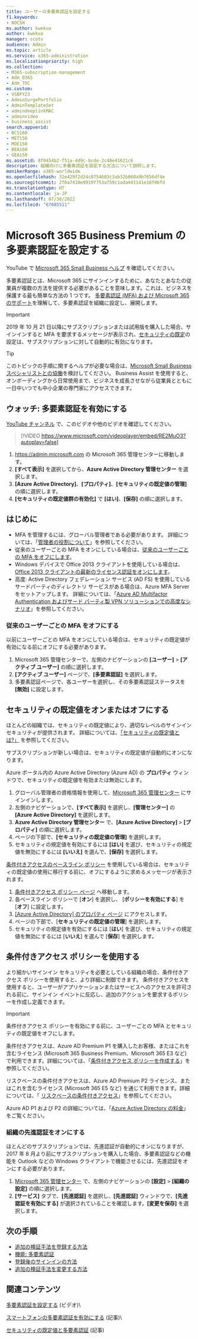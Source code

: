 ```yaml
---
title: ユーザーの多要素認証を設定する
f1.keywords:
- NOCSH
ms.author: kwekua
author: kwekua
manager: scotv
audience: Admin
ms.topic: article
ms.service: o365-administration
ms.localizationpriority: high
ms.collection:
- M365-subscription-management
- Adm_O365
- Adm_TOC
ms.custom:
- VSBFY23
- AdminSurgePortfolio
- AdminTemplateSet
- admindeeplinkMAC
- adminvideo
- business_assist
search.appverid:
- BCS160
- MET150
- MOE150
- BEA160
- GEA150
ms.assetid: 8f0454b2-f51a-4d9c-bcde-2c48e41621c6
description: 組織向けに多要素認証を設定する方法について説明します。
monikerRange: o365-worldwide
ms.openlocfilehash: 32e429f2d24c8754603c3ab32b060a9b7656df4e
ms.sourcegitcommit: 2f6a7410e9919f753a759c1ada441141e18f06fd
ms.translationtype: HT
ms.contentlocale: ja-JP
ms.lasthandoff: 07/30/2022
ms.locfileid: "67085511"
---
```

# <a name="set-up-multifactor-authentication-for-microsoft-365"></a>Microsoft 365 Business Premium の多要素認証を設定する

YouTube で [Microsoft 365 Small Business ヘルプ](https://go.microsoft.com/fwlink/?linkid=2197659) を確認してください。

多要素認証とは、Microsoft 365 にサインインするために、あなたとあなたの従業員が複数の方法を提供する必要があることを意味します。これは、ビジネスを保護する最も簡単な方法の 1 つです。 [多要素認証 (MFA) および Microsoft 365 のサポート](multi-factor-authentication-microsoft-365.md)を理解して、多要素認証を組織に設定し、展開します。 

> [!IMPORTANT]
> 2019 年 10 月 21 日以降にサブスクリプションまたは試用版を購入した場合、サインインすると MFA を要求するメッセージが表示され、[セキュリティの既定](/azure/active-directory/fundamentals/concept-fundamentals-security-defaults)の設定は、サブスクリプションに対して自動的に有効になります。

> [!TIP]
> このトピックの手順に関するヘルプが必要な場合は、[Microsoft Small Business スペシャリストとの協働](https://go.microsoft.com/fwlink/?linkid=2186871)を検討してください。 Business Assist を使用すると、オンボーディングから日常使用まで、ビジネスを成長させながら従業員とともに一日中いつでも中小企業の専門家にアクセスできます。

## <a name="watch-turn-on-multifactor-authentication"></a>ウォッチ: 多要素認証を有効にする

[YouTube チャンネル](https://go.microsoft.com/fwlink/?linkid=2197909) で、このビデオや他のビデオを確認してください。

> [!VIDEO https://www.microsoft.com/videoplayer/embed/RE2MuO3?autoplay=false]

1. <a href="https://admin.microsoft.com/ " target="_blank">https://admin.microsoft.com</a> の Microsoft 365 管理センターに移動します。
1. **[すべて表示]** を選択してから、**Azure Active Directory 管理センター** を選択します。
1. **[Azure Active Directory]**、**[プロパティ]**、**[セキュリティの既定値の管理]** の順に選択します。
1. **[セキュリティの既定値群の有効化]** で **[はい]**、**[保存]** の順に選択します。

## <a name="before-you-begin"></a>はじめに

- MFA を管理するには、グローバル管理者である必要があります。 詳細については、「[管理者の役割について](../add-users/about-admin-roles.md)」を参照してください。
- 従来のユーザーごとの MFA をオンにしている場合は、[従来のユーザーごとの MFA をオフにします](#turn-off-legacy-per-user-mfa)。
- Windows デバイスで Office 2013 クライアントを使用している場合は、[Office 2013 クライアントの最新のライセンス認証をオンにします](./enable-modern-authentication.md)。
- 高度: Active Directory フェデレーション サービス (AD FS) を使用しているサードパーティのディレクトリ サービスがある場合は、Azure MFA Server をセットアップします。 詳細については、「[Azure AD Multifactor Authentication およびサード パーティ製 VPN ソリューションでの高度なシナリオ](/azure/active-directory/authentication/howto-mfaserver-nps-vpn)」を参照してください。

### <a name="turn-off-legacy-per-user-mfa"></a>従来のユーザーごとの MFA をオフにする

以前にユーザーごとの MFA をオンにしている場合は、セキュリティの既定値が有効になる前にオフにする必要があります。

1. Microsoft 365 管理センターで、左側のナビゲーションの **[ユーザー]** \> **[アクティブ ユーザー]** の順に選択します。
1. **[アクティブ ユーザー]** ページで、**[多要素認証]** を選択します。
1. 多要素認証ページで、各ユーザーを選択し、その多要素認証ステータスを **[無効]** に設定します。

## <a name="turn-security-defaults-on-or-off"></a>セキュリティの既定値をオンまたはオフにする

ほとんどの組織では、セキュリティの既定値により、適切なレベルのサインイン セキュリティが提供されます。 詳細については、[「セキュリティの既定値とは?」](/azure/active-directory/fundamentals/concept-fundamentals-security-defaults) を参照してください。

サブスクリプションが新しい場合は、セキュリティの既定値が自動的にオンになります。

Azure ポータル内の Azure Active Directory (Azure AD) の **プロパティ** ウィンドウで、セキュリティの既定値を有効または無効にします。

1. グローバル管理者の資格情報を使用して、[MIcrosoft 365 管理センター](https://admin.microsoft.com) にサインインします。
2. 左側のナビゲーションで、**[すべて表示]** を選択し、**[管理センター]** の **[Azure Active Directory]** を選択します。
3. **Azure Active Directory 管理センター** で、**[Azure Active Directory]** \> **[プロパティ]** の順に選択します。
4. ページの下部で、**[セキュリティの既定値の管理]** を選択します。
5. セキュリティの規定値を有効にするには **[はい]** を選び、セキュリティの規定値を無効にするには **[いいえ]** を選んで、**[保存]** を選択します。

[条件付きアクセスのベースライン ポリシー](/azure/active-directory/conditional-access/concept-baseline-protection) を使用している場合は、セキュリティの既定値の使用に移行する前に、オフにするように求めるメッセージが表示されます。

1. [条件付きアクセス ポリシー ページ](https://portal.azure.com/#blade/Microsoft_AAD_IAM/ConditionalAccessBlade/Policies) へ移動します。
2. 各ベースライン ポリシーで [**オン**] を選択し、 [**ポリシーを有効にする**] を [**オフ**] に設定します。
3. [[Azure Active Directory] のプロパティ ページ](https://portal.azure.com/#blade/Microsoft_AAD_IAM/ActiveDirectoryMenuBlade/Properties) にアクセスします。
4. ページの下部で、[**セキュリティの既定値の管理**] を選択します。
5. セキュリティの規定値を有効にするには [**はい**] を選び、セキュリティの規定値を無効にするには [**いいえ**] を選んで [**保存**] を選択します。

## <a name="use-conditional-access-policies"></a>条件付きアクセス ポリシーを使用する

より細かいサインイン セキュリティを必要としている組織の場合、条件付きアクセス ポリシーを使用すると、より詳細に制御できます。 条件付きアクセスを使用すると、ユーザーがアプリケーションまたはサービスへのアクセスを許可される前に、サインイン イベントに反応し、追加のアクションを要求するポリシーを作成し定義できます。

> [!IMPORTANT]
> 条件付きアクセス ポリシーを有効にする前に、ユーザーごとの MFA とセキュリティの既定値をオフにします。

条件付きアクセスは、Azure AD Premium P1 を購入したお客様、またはこれを含むライセンス (Microsoft 365 Business Premium、Microsoft 365 E3 など) で利用できます。詳細については、「[条件付きアクセス ポリシーを作成する](/azure/active-directory/authentication/tutorial-enable-azure-mfa)」を参照してください。

リスクベースの条件付きアクセスは、Azure AD Premium P2 ライセンス、またはこれを含むライセンス (Microsoft 365 E5 など) を通じて利用できます。詳細については、「 [リスクベースの条件付きアクセス](/azure/active-directory/conditional-access/howto-conditional-access-policy-risk)」を参照してください。

Azure AD P1 および P2 の詳細については、「[Azure Active Directory の料金](https://azure.microsoft.com/pricing/details/active-directory/)」をご覧ください。

### <a name="turn-on-modern-authentication-for-your-organization"></a>組織の先進認証をオンにする

ほとんどのサブスクリプションでは、先進認証が自動的にオンになりますが、2017 年 8 月より前にサブスクリプションを購入した場合、多要素認証などの機能を Outlook などの Windows クライアントで機能させるには、先進認証をオンにする必要があります。

1. <a href="https://go.microsoft.com/fwlink/p/?linkid=2024339" target="_blank">Microsoft 365 管理センター</a> で、左側のナビゲーションの **[設定]** \> **[組織の設定]** の順に選択します。
2. **[サービス]** タブで、**[先進認証]** を選択し、**[先進認証]** ウィンドウで、**[先進認証を有効にする]** が選択されていることを確認します。**[変更を保存]** を選択します。

## <a name="next-steps"></a>次の手順

- [追加の検証手法を登録する方法](https://support.microsoft.com/office/ace1d096-61e5-449b-a875-58eb3d74de14)
- [機能: 多要素認証](https://support.microsoft.com/help/4577374/what-is-multifactor-authentication)
- [登録後のサインインの方法](https://support.microsoft.com/office/2b856342-170a-438e-9a4f-3c092394d3cb)
- [追加の検証手法を変更する方法](https://support.microsoft.com/office/956ec8d0-7081-4518-a701-f8414cc20831)

## <a name="related-content"></a>関連コンテンツ

[多要素認証を設定する](set-up-multi-factor-authentication.md) (ビデオ)\

[スマートフォンの多要素認証を有効にする](https://support.microsoft.com/office/ace1d096-61e5-449b-a875-58eb3d74de14) (記事)\

[セキュリティの既定値と多要素認証](/microsoft-365/business-premium/m365bp-conditional-access) (記事)
